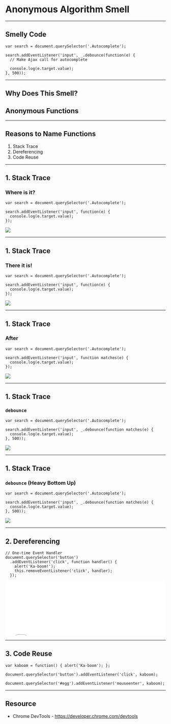 # Anonymous Algorithm Smell
<!-- .slide: data-state="statusLint--hard statusRules--none" -->

------

## Smelly Code

```
var search = document.querySelector('.Autocomplete');

search.addEventListener('input', _.debounce(function(e) {
  // Make Ajax call for autocomplete

  console.log(e.target.value);
}, 500));
```

------

## Why Does This Smell?

## Anonymous Functions <!-- .element class="fragment" -->

------

## Reasons to Name Functions

1. <!-- .element class="fragment" --> Stack Trace
2. <!-- .element class="fragment" --> Dereferencing
3. <!-- .element class="fragment" --> Code Reuse

------

## 1. Stack Trace

### Where is it?

```
var search = document.querySelector('.Autocomplete');

search.addEventListener('input', function(e) {
  console.log(e.target.value);
});
```

![](./img/06-1-a.png)

------

## 1. Stack Trace

### There it is!

```
var search = document.querySelector('.Autocomplete');

search.addEventListener('input', function(e) {
  console.log(e.target.value);
});
```

![](./img/06-1-b.png)

------

## 1. Stack Trace

### After

```
var search = document.querySelector('.Autocomplete');

search.addEventListener('input', function matches(e) {
  console.log(e.target.value);
});
```

![](./img/06-1-c.png)

------

## 1. Stack Trace

### `debounce`

```
var search = document.querySelector('.Autocomplete');

search.addEventListener('input', _.debounce(function matches(e) {
  console.log(e.target.value);
}, 500));
```

![](./img/06-1-d.png)

------

## 1. Stack Trace

### `debounce` (Heavy Bottom Up)

```
var search = document.querySelector('.Autocomplete');

search.addEventListener('input', _.debounce(function matches(e) {
  console.log(e.target.value);
}, 500));
```

![](./img/06-1-e.png)

------

## 2. Dereferencing

```
// One-time Event Handler
document.querySelector('button')
  .addEventListener('click', function handler() {
  	alert('Ka-boom!');
    this.removeEventListener('click', handler);
  });
```

<iframe height='168' scrolling='no' src='//codepen.io/elijahmanor/embed/PwxBxP/?height=168' frameborder='no' allowtransparency='true' allowfullscreen='true' style='width: 100%;'>See the Pen <a href='http://codepen.io/elijahmanor/pen/PwxBxP/'>PwxBxP</a> by Elijah Manor (<a href='http://codepen.io/elijahmanor'>@elijahmanor</a>) on <a href='http://codepen.io'>CodePen</a>.
</iframe>

------

## 3. Code Reuse

```
var kaboom = function() { alert('Ka-boom'); };

document.querySelector('button').addEventListener('click', kaboom);

document.querySelector('#egg').addEventListener('mouseenter', kaboom);
```

------

## Resource

* Chrome DevTools - https://developer.chrome.com/devtools
